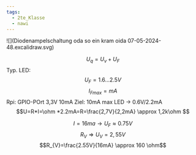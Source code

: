 ```yaml
---
tags:
  - 2te_Klasse
  - nawi
---
```

![](Diodenampelschaltung oda so ein kram oida 07-05-2024-48.excalidraw.svg)

$$U_{q}=U_{v}+U_{F}$$
Typ. LED: $$U_{F}=1.6 \dots 2.5V$$$$I_{Fmax}=mA$$
Rpi: GPIO-POrt 3,3V 10mA
Ziel: 10mA max
LED → 0.6V/2.2mA
$$U=R*I=\ohm *2.2mA=R=\frac{2,7V}{2,2mA} \approx 1,2k\ohm $$

$$I=16ma →U_{F} \approx 0.75V$$
$$R_{V}⇒U_{V}=2,55V$$
$$R_{V}=\frac{2.55V}{16mA} \approx 160 \ohm$$
